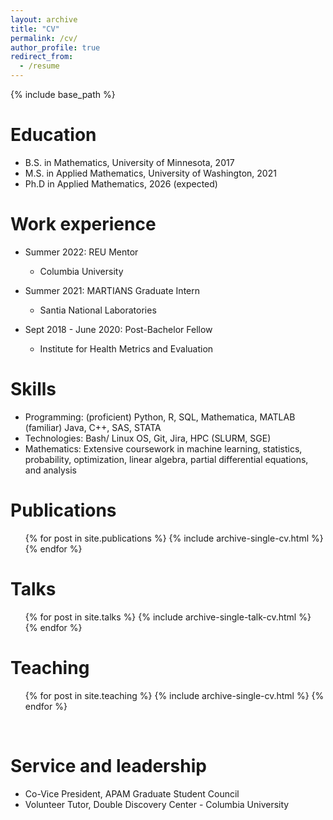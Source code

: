 ```yaml
---
layout: archive
title: "CV"
permalink: /cv/
author_profile: true
redirect_from:
  - /resume
---
```


{% include base_path %}

Education
======
* B.S. in Mathematics, University of Minnesota, 2017
* M.S. in Applied Mathematics, University of Washington, 2021
* Ph.D in Applied Mathematics, 2026 (expected)

Work experience
======
* Summer 2022: REU Mentor
  * Columbia University

* Summer 2021: MARTIANS Graduate Intern
  * Santia National Laboratories

* Sept 2018 - June 2020: Post-Bachelor Fellow
  * Institute for Health Metrics and Evaluation
  
Skills
======
* Programming: (proficient) Python, R, SQL, Mathematica, MATLAB (familiar) Java, C++, SAS, STATA
* Technologies: Bash/ Linux OS, Git, Jira, HPC (SLURM, SGE)
* Mathematics: Extensive coursework in machine learning, statistics, probability, optimization, linear algebra, partial differential equations, and analysis


Publications
======
  <ul>{% for post in site.publications %}
    {% include archive-single-cv.html %}
  {% endfor %}</ul>
  
Talks
======
  <ul>{% for post in site.talks %}
    {% include archive-single-talk-cv.html %}
  {% endfor %}</ul>
  
Teaching
======
  <ul>{% for post in site.teaching %}
    {% include archive-single-cv.html %}
  {% endfor %}</ul> 
  
Service and leadership
======
* Co-Vice President, APAM Graduate Student Council
* Volunteer Tutor, Double Discovery Center - Columbia University
